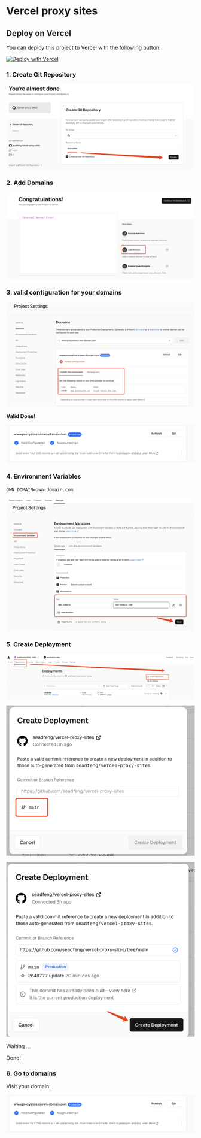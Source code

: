 # Vercel proxy sites

## Deploy on Vercel

You can deploy this project to Vercel with the following button:

[![Deploy with Vercel](https://vercel.com/button)](https://vercel.com/import/project?template=https://github.com/seadfeng/vercel-proxy-sites)


### 1. Create Git Repository 

![Create](doc/images/create.png)


### 2. Add Domains

![Add Domains](doc/images/add-domain.png)


### 3. valid configuration for your domains


![valid configuration for your domains](doc/images/valid-configuration.png)

**Valid Done!**

![valid ok](doc/images/valid-ok.png)

### 4. Environment Variables

`OWN_DOMAIN=own-domain.com`

![Environment Variables](doc/images/Environment-Variables.png)


### 5. Create Deployment

![Create Deployment](doc/images/Create-Deployment.png)

![Create Deployment 2](doc/images/Create-Deployment-1.png)

![Create Deployment 3](doc/images/Create-Deployment-2.png)


Waiting ...

Done!

### 6. Go to domains

Visit your domain:

![Domains](doc/images/valid-ok.png)